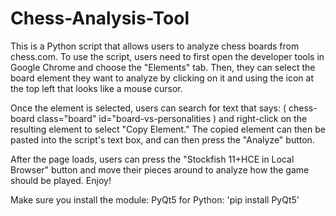 # Chess-Analysis-Tool


This is a Python script that allows users to analyze chess boards from chess.com. To use the script, users need to first open the developer tools in Google Chrome and choose the "Elements" tab. Then, they can select the board element they want to analyze by clicking on it and using the icon at the top left that looks like a mouse cursor.

Once the element is selected, users can search for text that says: ( chess-board class="board" id="board-vs-personalities ) and right-click on the resulting element to select "Copy Element." The copied element can then be pasted into the script's text box, and can then press the "Analyze" button.

After the page loads, users can press the "Stockfish 11+HCE in Local Browser" button and move their pieces around to analyze how the game should be played. Enjoy!


Make sure you install the module: PyQt5 for Python: 'pip install PyQt5'
